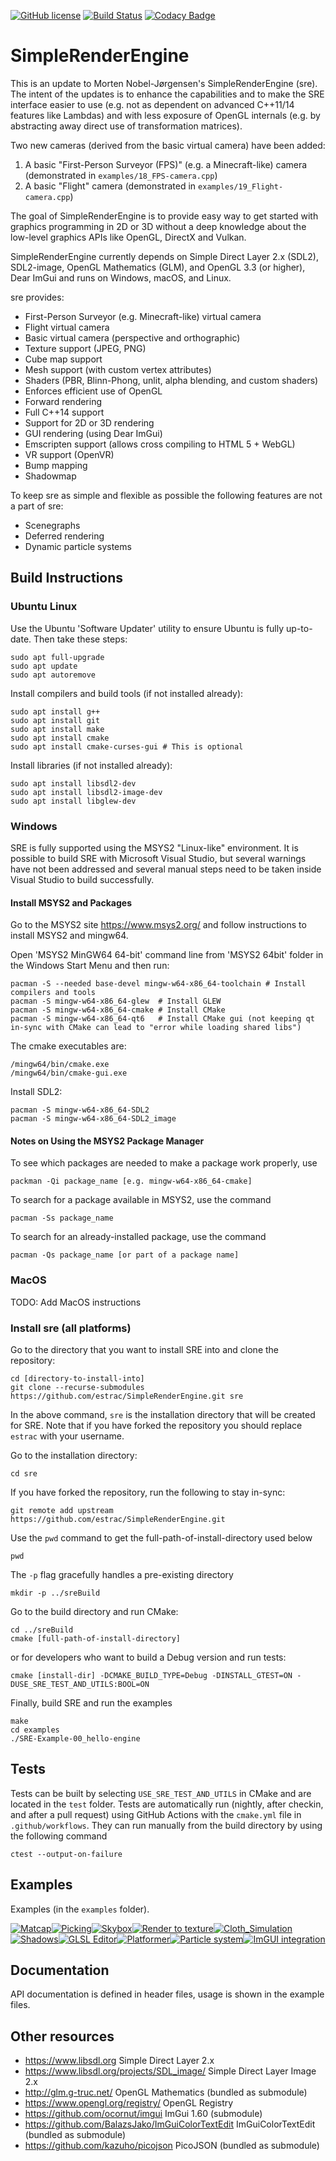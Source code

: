 [![GitHub license](https://img.shields.io/badge/license-MIT-blue.svg)](https://raw.githubusercontent.com/mortennobel/SimpleRenderEngine/master/LICENSE)
[![Build Status](https://travis-ci.org/mortennobel/SimpleRenderEngine.svg?branch=master)](https://travis-ci.org/mortennobel/SimpleRenderEngine)
[![Codacy Badge](https://api.codacy.com/project/badge/Grade/86403818b8b54161a6fef03248c0b828)](https://www.codacy.com/app/mortennobel/SimpleRenderEngine?utm_source=github.com&amp;utm_medium=referral&amp;utm_content=mortennobel/SimpleRenderEngine&amp;utm_campaign=Badge_Grade)

# SimpleRenderEngine

This is an update to Morten Nobel-Jørgensen's SimpleRenderEngine (sre). The intent of the updates is to enhance the capabilities and to make the SRE interface easier to use (e.g. not as dependent on advanced C++11/14 features like Lambdas) and with less exposure of OpenGL internals (e.g. by abstracting away direct use of transformation matrices).

Two new cameras (derived from the basic virtual camera) have been added:
1) A basic "First-Person Surveyor (FPS)" (e.g. a Minecraft-like) camera (demonstrated in `examples/18_FPS-camera.cpp`)
2) A basic "Flight" camera (demonstrated in `examples/19_Flight-camera.cpp`)

The goal of SimpleRenderEngine is to provide easy way to get started with graphics programming in 2D or 3D without a deep knowledge about the low-level graphics APIs like OpenGL, DirectX and Vulkan.
 
SimpleRenderEngine currently depends on Simple Direct Layer 2.x (SDL2), SDL2-image, OpenGL Mathematics (GLM), and OpenGL 3.3 (or higher), Dear ImGui and runs on Windows, macOS, and Linux.
 
sre provides:
 * First-Person Surveyor (e.g. Minecraft-like) virtual camera
 * Flight virtual camera
 * Basic virtual camera (perspective and orthographic)
 * Texture support (JPEG, PNG)
 * Cube map support
 * Mesh support (with custom vertex attributes)
 * Shaders (PBR, Blinn-Phong, unlit, alpha blending, and custom shaders)
 * Enforces efficient use of OpenGL
 * Forward rendering
 * Full C++14 support
 * Support for 2D or 3D rendering
 * GUI rendering (using Dear ImGui)
 * Emscripten support (allows cross compiling to HTML 5 + WebGL)
 * VR support (OpenVR)
 * Bump mapping
 * Shadowmap

To keep sre as simple and flexible as possible the following features are not a part of sre:
 * Scenegraphs
 * Deferred rendering
 * Dynamic particle systems

## Build Instructions

### Ubuntu Linux

Use the Ubuntu 'Software Updater' utility to ensure Ubuntu is fully up-to-date. Then take these steps:

    sudo apt full-upgrade
    sudo apt update
    sudo apt autoremove

Install compilers and build tools (if not installed already):

    sudo apt install g++
    sudo apt install git
    sudo apt install make
    sudo apt install cmake
    sudo apt install cmake-curses-gui # This is optional

Install libraries (if not installed already):

    sudo apt install libsdl2-dev
    sudo apt install libsdl2-image-dev
    sudo apt install libglew-dev

### Windows

SRE is fully supported using the MSYS2 "Linux-like" environment. It is possible to build SRE with Microsoft Visual Studio, but several warnings have not been addressed and several manual steps need to be taken inside Visual Studio to build successfully.

#### Install MSYS2 and Packages

Go to the MSYS2 site <https://www.msys2.org/> and follow instructions to install MSYS2 and mingw64.
        
Open 'MSYS2 MinGW64 64-bit' command line from 'MSYS2 64bit' folder in the
Windows Start Menu and then run:

    pacman -S --needed base-devel mingw-w64-x86_64-toolchain # Install compilers and tools
    pacman -S mingw-w64-x86_64-glew  # Install GLEW
    pacman -S mingw-w64-x86_64-cmake # Install CMake
    pacman -S mingw-w64-x86_64-qt6   # Install CMake gui (not keeping qt in-sync with CMake can lead to "error while loading shared libs")

The cmake executables are:

    /mingw64/bin/cmake.exe
    /mingw64/bin/cmake-gui.exe

Install SDL2:

    pacman -S mingw-w64-x86_64-SDL2
    pacman -S mingw-w64-x86_64-SDL2_image

#### Notes on Using the MSYS2 Package Manager

To see which packages are needed to make a package work properly, use

    packman -Qi package_name [e.g. mingw-w64-x86_64-cmake]

To search for a package available in MSYS2, use the command

    pacman -Ss package_name

To search for an already-installed package, use the command

    pacman -Qs package_name [or part of a package name]


### MacOS

TODO: Add MacOS instructions


### Install sre (all platforms)
 
Go to the directory that you want to install SRE into and clone the repository:

    cd [directory-to-install-into] 
    git clone --recurse-submodules https://github.com/estrac/SimpleRenderEngine.git sre

In the above command, `sre` is the installation directory that will be created for SRE. Note that if you have forked the repository you should replace `estrac` with your username.

Go to the installation directory:

    cd sre

If you have forked the repository, run the following to stay in-sync:

    git remote add upstream https://github.com/estrac/SimpleRenderEngine.git

Use the `pwd` command to get the full-path-of-install-directory used below

    pwd

The `-p` flag gracefully handles a pre-existing directory

    mkdir -p ../sreBuild

Go to the build directory and run CMake:

    cd ../sreBuild
    cmake [full-path-of-install-directory]

or for developers who want to build a Debug version and run tests:

    cmake [install-dir] -DCMAKE_BUILD_TYPE=Debug -DINSTALL_GTEST=ON -DUSE_SRE_TEST_AND_UTILS:BOOL=ON

Finally, build SRE and run the examples

    make
    cd examples
    ./SRE-Example-00_hello-engine

## Tests

Tests can be built by selecting `USE_SRE_TEST_AND_UTILS` in CMake and are located in the `test` folder. Tests are automatically run (nightly, after checkin, and after a pull request) using GitHub Actions with the `cmake.yml` file in `.github/workflows`. They can run manually from the build directory by using the following command

    ctest --output-on-failure

## Examples
 
Examples (in the `examples` folder).

[![Matcap](https://mortennobel.github.io/SimpleRenderEngine/examples/07_matcap.png)](https://mortennobel.github.io/SimpleRenderEngine/examples/07_matcap.html)[![Picking](https://mortennobel.github.io/SimpleRenderEngine/examples/09_picking.png)](https://mortennobel.github.io/SimpleRenderEngine/examples/09_picking.html)[![Skybox](https://mortennobel.github.io/SimpleRenderEngine/examples/10_skybox-example.png)](https://mortennobel.github.io/SimpleRenderEngine/examples/10_skybox-example.html)[![Render to texture](https://mortennobel.github.io/SimpleRenderEngine/examples/12_render-to-texture.png)](https://mortennobel.github.io/SimpleRenderEngine/examples/12_render-to-texture.html)[![Cloth_Simulation](https://mortennobel.github.io/SimpleRenderEngine/examples/15_cloth_simulation.png)](https://mortennobel.github.io/SimpleRenderEngine/examples/15_cloth_simulation.html)[![Shadows](https://mortennobel.github.io/SimpleRenderEngine/examples/16_shadows.png)](https://mortennobel.github.io/SimpleRenderEngine/examples/16_shadows.html)[![GLSL Editor](https://mortennobel.github.io/SimpleRenderEngine/examples/glsl_editor.png)](https://github.com/mortennobel/sre_glsl_editor)[![Platformer](https://mortennobel.github.io/SimpleRenderEngine/examples/platformer.png)](https://github.com/mortennobel/SimpleRenderEngineProject/tree/master/project/platformer)[![Particle system](https://mortennobel.github.io/SimpleRenderEngine/examples/particle-system.png)](https://github.com/mortennobel/SimpleRenderEngineProject/tree/master/project/particle_system)[![ImGUI integration](https://mortennobel.github.io/SimpleRenderEngine/examples/gui.png)](https://github.com/mortennobel/SimpleRenderEngineProject/tree/master/project/gui)

## Documentation

API documentation is defined in header files, usage is shown in the example files.
 
## Other resources
 
 * https://www.libsdl.org Simple Direct Layer 2.x 
 * https://www.libsdl.org/projects/SDL_image/ Simple Direct Layer Image 2.x
 * http://glm.g-truc.net/ OpenGL Mathematics (bundled as submodule)
 * https://www.opengl.org/registry/ OpenGL Registry
 * https://github.com/ocornut/imgui ImGui 1.60 (submodule)
 * https://github.com/BalazsJako/ImGuiColorTextEdit ImGuiColorTextEdit (bundled as submodule)
 * https://github.com/kazuho/picojson PicoJSON (bundled as submodule)
